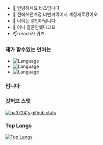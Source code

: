 - 👋 안녕하세요 바초임니다
- 👀 전에쓰던계정 비번까먹어서 계정새로팠어오
- 🌱 나이는 성인아님니다
- 💞️ 아니 결혼안했다고요
- 📫 reach가 뭐죠

### 제가 할수있는 언어는

- ![Language](https://img.shields.io/badge/language-html-brightgreen)
- ![Language](https://img.shields.io/badge/language-python-brightgreen)
- ![Language](https://img.shields.io/badge/language-javascript-brightgreen)
### 입니다

### 깃허브 스텟

[![na3724's github stats](https://github-readme-stats.vercel.app/api?username=ImVaCh0&bg_color=30,e96443,904e95&title_color=fff&text_color=fff&show_icons=true&count_private=true)](https://github.com/na3724/github-readme-stats)

### Top Langs

[![Top Langs](https://github-readme-stats.vercel.app/api/top-langs/?username=ImVaCh0&bg_color=30,e96443,904e95&title_color=fff&text_color=fff)](https://github.com/na3724/github-readme-stats)


<!---
ImVaCh0/ImVaCh0 is a ✨ special ✨ repository because its `README.md` (this file) appears on your GitHub profile.
You can click the Preview link to take a look at your changes.
--->
